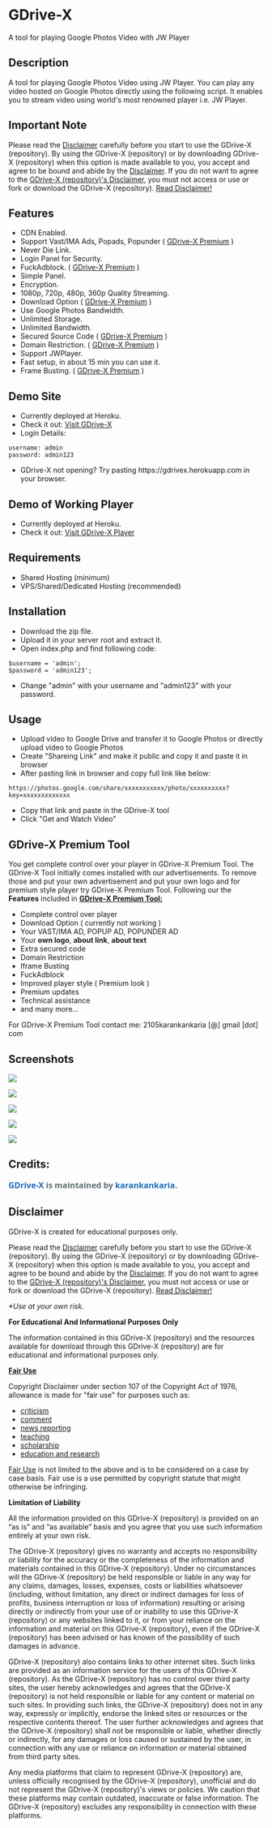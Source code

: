 # GDrive-X
A tool for playing Google Photos Video with JW Player

## Description

A tool for playing Google Photos Video using JW Player. You can play any video hosted on Google Photos directly using the following script. It enables you to stream video using world's most renowned player i.e. JW Player.

## Important Note

Please read the <a href='https://github.com/karankankaria/GDrive-X/blob/master/DISCLAIMER.md'>Disclaimer</a> carefully before you start to use the GDrive-X (repository). By using the GDrive-X (repository) or by downloading GDrive-X (repository) when this option is made available to you, you accept and agree to be bound and abide by the <a href='https://github.com/karankankaria/GDrive-X/blob/master/DISCLAIMER.md'>Disclaimer</a>. If you do not want to agree to the <a href='https://github.com/karankankaria/GDrive-X/blob/master/DISCLAIMER.md'>GDrive-X (repository)'s Disclaimer</a>, you must not access or use or fork or download the GDrive-X (repository). <a href='https://github.com/karankankaria/GDrive-X/blob/master/DISCLAIMER.md'>Read Disclaimer!</a>

## Features

<ul>
   <li>CDN Enabled.</li>
   <li>Support Vast/IMA Ads, Popads, Popunder ( <a href='#gdrive-x-premium-tool'>GDrive-X Premium</a> )</li>
   <li>Never Die Link.</li>
   <li>Login Panel for Security.</li>
   <li>FuckAdblock. ( <a href='#gdrive-x-premium-tool'>GDrive-X Premium</a> )</li>
   <li>Simple Panel.</li>
   <li>Encryption.</li>
   <li>1080p, 720p, 480p, 360p Quality Streaming.</li>
   <li>Download Option ( <a href='#gdrive-x-premium-tool'>GDrive-X Premium</a> )</li>
   <li>Use Google Photos Bandwidth.</li>
   <li>Unlimited Storage.</li>
   <li>Unlimited Bandwidth.</li>
   <li>Secured Source Code ( <a href='#gdrive-x-premium-tool'>GDrive-X Premium</a> )</li>
   <li>Domain Restriction. ( <a href='#gdrive-x-premium-tool'>GDrive-X Premium</a> )</li>
   <li>Support JWPlayer.</li>
   <li>Fast setup, in about 15 min you can use it.</li>
   <li>Frame Busting. ( <a href='#gdrive-x-premium-tool'>GDrive-X Premium</a> )</li>
</ul>

## Demo Site

<ul>
   <li>Currently deployed at Heroku.</li>
   <li>Check it out: <a href="https://gdrivex.herokuapp.com" target="_blank">Visit GDrive-X</a></li>
   <li>Login Details:</li>
</ul>

   ```
   username: admin
   password: admin123
   ```
<ul>
   <li>GDrive-X not opening? Try pasting https://gdrivex.herokuapp.com in your browser.</li>
</ul>

## Demo of Working Player

<ul>
   <li>Currently deployed at Heroku.</li>
   <li>Check it out: <a href="https://gdrivex.herokuapp.com/embed.php?url=VnBkYnFkQXNvbmRrL0c1aVRkV1BHUXJYSHhqTmxiSkJVeHZBRGU2enhNb24xeFdVM1hlblVSZmcyY3hiWU9uSEpDdTMrdTdPUXo1VmZ0VzVwbGhGcXZpTDR5eWRtelZDKzhyZEdrY1VHdllGS2ExNE11K1g5MW9KcXRYdmtXRHZ0U3c1RVNrZ25SMjJFeGZjUEdCcXFhNG9OL3N3bGhKck1xeGZNSlpLNXl4bmRxVmFFZCtXb0lqc3BpTGd0SGlmTjkwWkJZYzlKY05RUHY2V09EMFNNZTd2dW5NakFrWlBBbHd6WVp0N2htRGpiY3J0bWFYNUdzemFJTFp0MGVEMFEyYnd3a2tuRXhiajdVZHlYbXdrUHc9PQ==&sub=&poster=https://i.gadgets360cdn.com/large/google_photos_1526539307005.jpg" target="_blank">Visit GDrive-X Player</a></li>
</ul>

## Requirements

<ul>
   <li>Shared Hosting (minimum)</li>
   <li>VPS/Shared/Dedicated Hosting (recommended)</li>
</ul>

## Installation

<ul>
   <li>Download the zip file.</li>
   <li>Upload it in your server root and extract it.</li>
   <li>Open index.php and find following code:</li>
</ul>

   ```
   $username = 'admin';
   $password = 'admin123';
   ```
   
<ul>
   <li>Change "admin" with your username and "admin123" with your password.</li>
</ul>

## Usage

<ul>
   <li>Upload video to Google Drive and transfer it to Google Photos or directly upload video to Google Photos</li>
   <li>Create "Shareing Link" and make it public and copy it and paste it in browser</li>
   <li>After pasting link in browser and copy full link like below:</li>
</ul>
   
   ```
   https://photos.google.com/share/xxxxxxxxxxx/photo/xxxxxxxxxx?key=xxxxxxxxxxxxx
   ```
   
<ul>
   <li>Copy that link and paste in the GDrive-X tool</li>
   <li>Click "Get and Watch Video"</li>
</ul>


## GDrive-X Premium Tool

You get complete control over your player in GDrive-X Premium Tool. The GDrive-X Tool initially comes installed with our advertisements. To remove those and put your own advertisement and put your own logo and for premium style player try GDrive-X Premium Tool. Following our the <b>Features</b> included in <b><u>GDrive-X Premium Tool:</u></b>

<ul>
   <li>Complete control over player</li>
   <li>Download Option ( currently not working )</li>
   <li>Your VAST/IMA AD, POPUP AD, POPUNDER AD</li>
   <li>Your <b>own logo</b>, <b>about link</b>, <b>about text</b></li>
   <li>Extra secured code</li>
   <li>Domain Restriction</li>
   <li>Iframe Busting</li>
   <li>FuckAdblock</li>
   <li>Improved player style ( Premium look )</li>
   <li>Premium updates</li>
   <li>Technical assistance</li>
   <li>and many more...</li>
</ul>

For GDrive-X Premium Tool contact me: 2105karankankaria [@] gmail [dot] com

## Screenshots

![](https://raw.githubusercontent.com/karankankaria/JWPlayer/master/assets/Screenshot%20(177).png)


![](https://raw.githubusercontent.com/karankankaria/JWPlayer/master/assets/Screenshot%20(199).jpg)


![](https://raw.githubusercontent.com/karankankaria/JWPlayer/master/assets/screencapturegooglephoto.jpg)


![](https://raw.githubusercontent.com/karankankaria/JWPlayer/master/assets/Screenshot%20(180).png)


![](https://raw.githubusercontent.com/karankankaria/JWPlayer/master/assets/Screenshot%20(181).png)


## Credits:

<p><a href="https://github.com/karankankaria/GDrive-X" style="box-sizing: border-box; color: #1e6bb8; font-family: &quot;Open Sans&quot;, &quot;Helvetica Neue&quot;, Helvetica, Arial, sans-serif; font-size: 16px; font-weight: 700; margin-top: 0px; text-decoration-line: none;">GDrive-X</a><span style="color: #606c71; font-family: &quot;Open Sans&quot;, &quot;Helvetica Neue&quot;, Helvetica, Arial, sans-serif; font-size: 16px; font-weight: 700;">&nbsp;is maintained by&nbsp;</span><a href="https://github.com/karankankaria" style="box-sizing: border-box; color: #1e6bb8; font-family: &quot;Open Sans&quot;, &quot;Helvetica Neue&quot;, Helvetica, Arial, sans-serif; font-size: 16px; font-weight: 700; text-decoration-line: none;">karankankaria</a><span style="color: #606c71; font-family: &quot;Open Sans&quot;, &quot;Helvetica Neue&quot;, Helvetica, Arial, sans-serif; font-size: 16px; font-weight: 700;">.</span></p>

## Disclaimer

GDrive-X is created for educational purposes only.

<p>Please read the <a href='https://github.com/karankankaria/GDrive-X/blob/master/DISCLAIMER.md'>Disclaimer</a> carefully before you start to use the GDrive-X (repository). By using the GDrive-X (repository) or by downloading GDrive-X (repository) when this option is made available to you, you accept and agree to be bound and abide by the <a href='https://github.com/karankankaria/GDrive-X/blob/master/DISCLAIMER.md'>Disclaimer</a>. If you do not want to agree to the <a href='https://github.com/karankankaria/GDrive-X/blob/master/DISCLAIMER.md'>GDrive-X (repository)'s Disclaimer</a>, you must not access or use or fork or download the GDrive-X (repository). <a href='https://github.com/karankankaria/GDrive-X/blob/master/DISCLAIMER.md'>Read Disclaimer!</a></p>

<i>*Use at your own risk.</i>

<b>For Educational And Informational Purposes Only</b>
<p>The information contained in this GDrive-X (repository) and the resources available for download through this GDrive-X (repository) are for educational and informational purposes only.</p>

<b><a href='https://en.wikipedia.org/wiki/Fair_use'>Fair Use</a></b>

<p>Copyright Disclaimer under section 107 of the Copyright Act of 1976, allowance is made for "fair use" for purposes such as:</p>

<ul>
   <li><u>criticism</u></li>
   <li><u>comment</u></li>
   <li><u>news reporting</u></li>
   <li><u>teaching</u></li>
   <li><u>scholarship</u></li>
   <li><u>education and research</u></li>
</ul>

<p><a href='https://en.wikipedia.org/wiki/Fair_use'>Fair Use</a> is not limited to the above and is to be considered on a case by case basis. Fair use is a use permitted by copyright statute that might otherwise be infringing.</p>

<b>Limitation of Liability</b>

<p>All the information provided on this GDrive-X (repository) is provided on an “as is” and “as available” basis and you agree that you use such information entirely at your own risk.</p>
<p>The GDrive-X (repository) gives no warranty and accepts no responsibility or liability for the accuracy or the completeness of the information and materials contained in this GDrive-X (repository). Under no circumstances will the GDrive-X (repository) be held responsible or liable in any way for any claims, damages, losses, expenses, costs or liabilities whatsoever (including, without limitation, any direct or indirect damages for loss of profits, business interruption or loss of information) resulting or arising directly or indirectly from your use of or inability to use this GDrive-X (repository) or any websites linked to it, or from your reliance on the information and material on this GDrive-X (repository), even if the GDrive-X (repository) has been advised or has known of the possibility of such damages in advance.</p>
<p>GDrive-X (repository) also contains links to other internet sites. Such links are provided as an information service for the users of this GDrive-X (repository). As the GDrive-X (repository) has no control over third party sites, the user hereby acknowledges and agrees that the GDrive-X (repository) is not held responsible or liable for any content or material on such sites. In providing such links, the GDrive-X (repository) does not in any way, expressly or implicitly, endorse the linked sites or resources or the respective contents thereof. The user further acknowledges and agrees that the GDrive-X (repository) shall not be responsible or liable, whether directly or indirectly, for any damages or loss caused or sustained by the user, in connection with any use or reliance on information or material obtained from third party sites.</p>
<p>Any media platforms that claim to represent GDrive-X (repository) are, unless officially recognised by the GDrive-X (repository), unofficial and do not represent the GDrive-X (repository)'s views or policies. We caution that these platforms may contain outdated, inaccurate or false information. The GDrive-X (repository) excludes any responsibility in connection with these platforms.</p>
